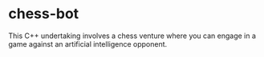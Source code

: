 # chess-bot
This C++ undertaking involves a chess venture where you can engage in a game against an artificial intelligence opponent.
